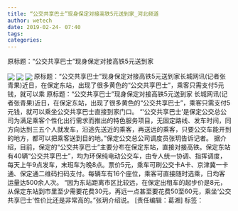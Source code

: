 ```yaml
---
title: “公交共享巴士”现身保定对接高铁5元送到家_河北频道
author: wetech
date: 2019-02-24- 07:40
tags: 
categories: 
---
```

原标题：“公交共享巴士”现身保定对接高铁5元送到家
<!-- more -->
                
<img align="center" border="0" src="http://p1.ifengimg.com/fck/2019_09/8761ca101cdba96_w700_h524.jpg" />
                
<img align="center" border="0" src="http://p1.ifengimg.com/fck/2019_09/2163a61d397303d_w700_h477.jpg" />
            
<img align="center" border="0" src="http://p2.ifengimg.com/a/2016/0810/204c433878d5cf9size1_w16_h16.png" />
原标题：“公交共享巴士”现身保定对接高铁5元送到家长城网讯(记者张青果)近日，在保定东站，出现了很多黄色的“公交共享巴士”，乘客只需支付5元钱，就可以乘
原标题：“公交共享巴士”现身保定对接高铁5元送到家
长城网讯(记者张青果)近日，在保定东站，出现了很多黄色的“公交共享巴士”，乘客只需支付5元钱，就可以乘坐公交共享巴士直接到家门口。
“‘公交共享巴士’是保定公交总公司为满足乘客个性化出行需求而推出的特色服务项目，无固定路线、发车时间，同方向达到三五个人就发车，沿途先送近的乘客，再送远的乘客，只要公交车能开到的地方，都可以把乘客送到目的地。”保定公交总公司调度员张玥告诉记者。
据介绍，目前，保定的“公交共享巴士”主要分布在保定东站，直接对接高铁。保定东站有40辆“公交共享巴士”，均为环保纯电动公交车，由专人统一协调、指挥调度，每天上午9点发车，末班车为晚8点。票价5元，乘车可刷公交卡A卡、京津冀一卡通、保定通二维码扫码支付。每辆车有16个座位，乘客可直接随时选乘，日均客运量达500余人次。
“因为东站距离市区比较远，在保定出租车的起步价是8元，从保定东站到市里至少需要花费30元，再远一点甚至要花费50至60元，乘坐‘公交共享巴士’性价比还是非常高的。”张玥介绍说。
[责任编辑：葛湘]
标签：
 
 
             
